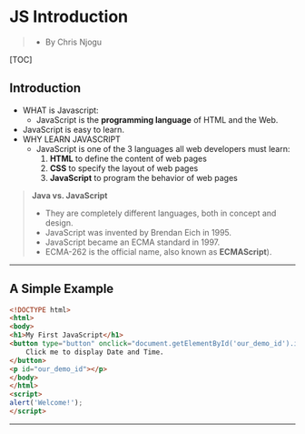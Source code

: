 # JS Introduction
> * By Chris Njogu

[TOC]



## Introduction

* WHAT is Javascript:
    - JavaScript is the __programming language__ of HTML and the Web.
* JavaScript is easy to learn.
* WHY LEARN JAVASCRIPT
    - JavaScript is one of the 3 languages all web developers must learn:
      1. __HTML__ to define the content of web pages
      2. __CSS__ to specify the layout of web pages
      3. __JavaScript__ to program the behavior of web pages


> __Java vs. JavaScript__
>
> * They are completely different languages, both in concept and design.
> * JavaScript was invented by Brendan Eich in 1995.
> * JavaScript became an ECMA standard in 1997. 
> * ECMA-262 is the official name, also known as **ECMAScript**).

-----

## A Simple Example

````html
<!DOCTYPE html>
<html>
<body>
<h1>My First JavaScript</h1>
<button type="button" onclick="document.getElementById('our_demo_id').innerHTML = new Date() ">
	Click me to display Date and Time.
</button>
<p id="our_demo_id"></p>
</body>
</html>
<script>
alert('Welcome!');
</script>
````

----

